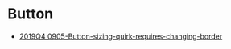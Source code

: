 # Button

* [2019Q4 0905-Button-sizing-quirk-requires-changing-border](./../../code_examples/2019Q4/0905-Button-sizing-quirk-requires-changing-border/README.md)
